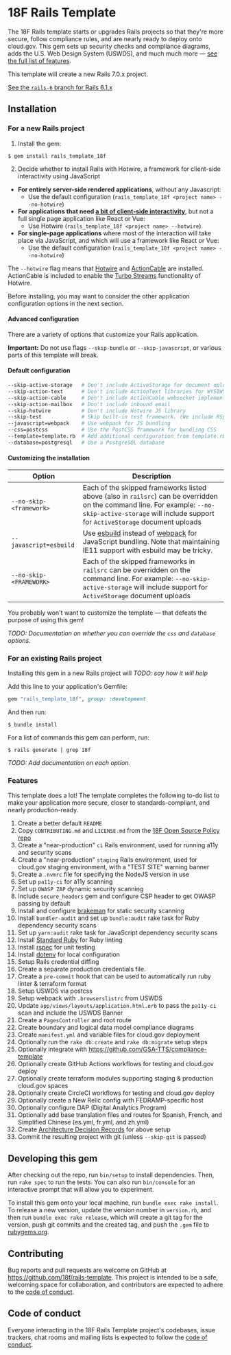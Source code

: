18F Rails Template
============================
The 18F Rails template starts or upgrades Rails projects so that they're more secure, follow compliance rules, and are nearly ready to deploy onto cloud.gov. This gem sets up security checks and compliance diagrams, adds the U.S. Web Design System (USWDS), and much much more — [see the full list of features](#features).

This template will create a new Rails 7.0.x project.

[See the `rails-6` branch for Rails 6.1.x](https://github.com/18F/rails-template/tree/rails-6)

## Installation

### For a new Rails project

1. Install the gem:
```
$ gem install rails_template_18f
```

2. Decide whether to install Rails with Hotwire, a framework for client-side interactivity using JavaScript
  - **For entirely server-side rendered applications**, without any Javascript:
    - Use the default configuration (`rails_template_18f <project name> --no-hotwire`)
  - **For applications that need [a bit of client-side interactivity][aBitOfJS]**, but not a full single page application like React or Vue:
    - Use Hotwire (`rails_template_18f <project name> --hotwire`)
  - **For single-page applications** where most of the interaction will take place via JavaScript, and which will use a framework like React or Vue:
    - Use the default configuration (`rails_template_18f <project name> --no-hotwire`)

The `--hotwire` flag means that [Hotwire](https://hotwired.dev/) and [ActionCable](https://guides.rubyonrails.org/action_cable_overview.html) are installed. ActionCable is included to enable the [Turbo Streams](https://turbo.hotwired.dev/handbook/streams) functionality of Hotwire.

Before installing, you may want to consider the other application configuration options in the next section.

[aBitOfJS]: https://engineering.18f.gov/web-architecture/#:~:text=are%20more%20complex-,If%20your%20use%20case%20requires%20a%20bit%20of%20client%2Dside%20interactivity%2C%20use%20the%20above%20options%20with%20a%20bit%20of%20JavaScript.,-You%20might%20use

#### Advanced configuration

There are a variety of options that customize your Rails application.

**Important:** Do not use flags `--skip-bundle` or `--skip-javascript`, or various parts of this template will break.

#### Default configuration

```sh
--skip-active-storage   # Don't include ActiveStorage for document upload
--skip-action-text      # Don't include ActionText libraries for WYSIWYG editing
--skip-action-cable     # Don't include ActionCable websocket implementation
--skip-action-mailbox   # Don't include inbound email
--skip-hotwire          # Don't include Hotwire JS library
--skip-test             # Skip built-in test framework. (We include RSpec)
--javascript=webpack    # Use webpack for JS bundling
--css=postcss           # Use the PostCSS framework for bundling CSS
--template=template.rb  # Add additional configuration from template.rb
--database=postgresql   # Use a PostgreSQL database
```

#### Customizing the installation

| Option | Description |
|--------|-------------|
| `--no-skip-<framework>` | Each of the skipped frameworks listed above (also in `railsrc`) can be overridden on the command line. For example: `--no-skip-active-storage` will include support for `ActiveStorage` document uploads |
| `--javascript=esbuild` | Use [esbuild](https://esbuild.github.io/) instead of [webpack](https://webpack.js.org/) for JavaScript bundling. Note that maintaining IE11 support with esbuild may be tricky. |
| `--no-skip-<FRAMEWORK>` | Each of the skipped frameworks in `railsrc` can be overridden on the command line. For example: `--no-skip-active-storage` will include support for `ActiveStorage` document uploads |

You probably won't want to customize the template — that defeats the purpose of using this gem!

_TODO: Documentation on whether you can override the `css` and `database` options._

### For an existing Rails project

Installing this gem in a new Rails project will _TODO: say how it will help_

Add this line to your application's Gemfile:

```ruby
gem "rails_template_18f", group: :development
```

And then run:

    $ bundle install

For a list of commands this gem can perform, run:

    $ rails generate | grep 18f

_TODO: Add documentation on each option._

### Features

This template does a lot! The template completes the following to-do list to make your application more secure, closer to standards-compliant, and nearly production-ready.

1. Create a better default `README`
1. Copy `CONTRIBUTING.md` and `LICENSE.md` from the [18F Open Source Policy repo](https://github.com/18F/open-source-policy/)
1. Create a "near-production" `ci` Rails environment, used for running a11y and security scans
1. Create a "near-production" `staging` Rails environment, used for cloud.gov staging environment, with a "TEST SITE" warning banner
1. Create a `.nvmrc` file for specifying the NodeJS version in use
1. Set up `pa11y-ci` for a11y scanning
1. Set up `OWASP ZAP` dynamic security scanning
1. Include `secure_headers` gem and configure CSP header to get OWASP passing by default
1. Install and configure [brakeman](https://rubygems.org/gems/brakeman) for static security scanning
1. Install `bundler-audit` and set up `bundle:audit` rake task for Ruby dependency security scans
1. Set up `yarn:audit` rake task for JavaScript dependency security scans
1. Install [Standard Ruby](https://github.com/testdouble/standard) for Ruby linting
1. Install [rspec](https://rubygems.org/gems/rspec-rails) for unit testing
1. Install [dotenv](https://rubygems.org/gems/dotenv-rails) for local configuration
1. Setup Rails credential diffing
1. Create a separate production credentials file.
1. Create a `pre-commit` hook that can be used to automatically run ruby linter & terraform format
1. Setup USWDS via postcss
1. Setup webpack with `.browserslistrc` from USWDS
1. Update `app/views/layouts/application.html.erb` to pass the `pa11y-ci` scan and include the USWDS Banner
1. Create a `PagesController` and root route
1. Create boundary and logical data model compliance diagrams
1. Create `manifest.yml` and variable files for cloud.gov deployment
1. Optionally run the `rake db:create` and `rake db:migrate` setup steps
1. Optionally integrate with https://github.com/GSA-TTS/compliance-template
1. Optionally create GitHub Actions workflows for testing and cloud.gov deploy
1. Optionally create terraform modules supporting staging & production cloud.gov spaces
1. Optionally create CircleCI workflows for testing and cloud.gov deploy
1. Optionally create a New Relic config with FEDRAMP-specific host
1. Optionally configure DAP (Digital Analytics Program)
1. Optionally add base translation files and routes for Spanish, French, and Simplified Chinese (es.yml, fr.yml, and zh.yml)
1. Create [Architecture Decision Records](https://adr.github.io/) for above setup
1. Commit the resulting project with git (unless `--skip-git` is passed)

## Developing this gem

After checking out the repo, run `bin/setup` to install dependencies. Then, run `rake spec` to run the tests. You can also run `bin/console` for an interactive prompt that will allow you to experiment.

To install this gem onto your local machine, run `bundle exec rake install`. To release a new version, update the version number in `version.rb`, and then run `bundle exec rake release`, which will create a git tag for the version, push git commits and the created tag, and push the `.gem` file to [rubygems.org](https://rubygems.org).

## Contributing

Bug reports and pull requests are welcome on GitHub at https://github.com/18f/rails-template. This project is intended to be a safe, welcoming space for collaboration, and contributors are expected to adhere to the [code of conduct](https://github.com/18f/rails-template/blob/main/CODE_OF_CONDUCT.md).

## Code of conduct

Everyone interacting in the 18F Rails Template project's codebases, issue trackers, chat rooms and mailing lists is expected to follow the [code of conduct](https://github.com/rahearn/rails-template-18f/blob/main/CODE_OF_CONDUCT.md).
